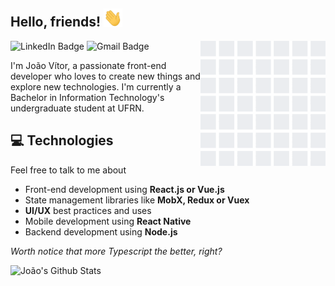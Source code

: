 ## Hello, friends! <img src="https://raw.githubusercontent.com/JoaoVSouto/JoaoVSouto/master/assets/Hi.gif" width="30px">

<img align='right' src='https://raw.githubusercontent.com/JoaoVSouto/JoaoVSouto/master/assets/github_wall.gif' width='200'>

![LinkedIn Badge](https://img.shields.io/badge/-Jo%C3%A3o%20V%C3%ADtor%20Souto-blue?style=flat&logo=Linkedin&logoColor=white&link=https://www.linkedin.com/in/joao-vitor-souto/)
![Gmail Badge](https://img.shields.io/badge/-joaovsoutosantos@gmail.com-c14438?style=flat&logo=Gmail&logoColor=white&link=mailto:joaovsoutosantos@gmail.com)

I'm João Vítor, a passionate front-end developer who loves to create new things and explore new technologies. I'm currently a Bachelor in Information Technology's undergraduate student at UFRN.

## 💻 Technologies

Feel free to talk to me about

- Front-end development using **React.js or Vue.js**
- State management libraries like **MobX, Redux or Vuex**
- **UI/UX** best practices and uses
- Mobile development using **React Native**
- Backend development using **Node.js**

_Worth notice that more Typescript the better, right?_

![João's Github Stats](https://github-readme-stats-joaovsouto.vercel.app/api?show_icons=true&line_height=30&title_color=048a81&icon_color=048a81&hide=["issues",%20"stars"])
